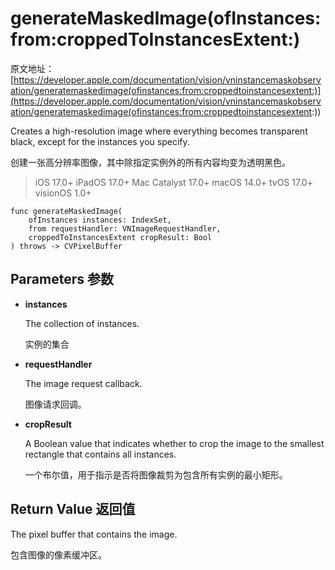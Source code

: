 # generateMaskedImage(ofInstances:from:croppedToInstancesExtent:)

原文地址：[https://developer.apple.com/documentation/vision/vninstancemaskobservation/generatemaskedimage(ofinstances:from:croppedtoinstancesextent:)](https://developer.apple.com/documentation/vision/vninstancemaskobservation/generatemaskedimage(ofinstances:from:croppedtoinstancesextent:))

Creates a high-resolution image where everything becomes transparent black, except for the instances you specify.

创建一张高分辨率图像，其中除指定实例外的所有内容均变为透明黑色。

> iOS 17.0+
iPadOS 17.0+
Mac Catalyst 17.0+
macOS 14.0+
tvOS 17.0+
visionOS 1.0+

```
func generateMaskedImage(
    ofInstances instances: IndexSet,
    from requestHandler: VNImageRequestHandler,
    croppedToInstancesExtent cropResult: Bool
) throws -> CVPixelBuffer
```

## Parameters 参数

- **instances**

	The collection of instances.
	
	实例的集合
	
- **requestHandler**

	The image request callback.
	
	图像请求回调。

- **cropResult**

	A Boolean value that indicates whether to crop the image to the smallest rectangle that contains all instances.
	
	一个布尔值，用于指示是否将图像裁剪为包含所有实例的最小矩形。

## Return Value 返回值

The pixel buffer that contains the image.

包含图像的像素缓冲区。


